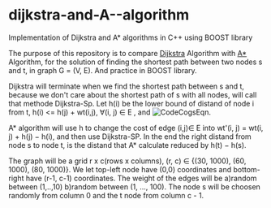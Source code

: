 # dijkstra-and-A--algorithm
Implementation of Dijkstra and A* algorithms in C++ using BOOST library

The purpose of this repository is to compare [Dijkstra](https://en.wikipedia.org/wiki/Dijkstra%27s_algorithm) Algorithm with [A*](https://en.wikipedia.org/wiki/A*_search_algorithm) Algorithm, for the solution of finding the shortest path between two nodes s and t, in graph G = (V, E). And practice in BOOST library.

Dijkstra will terminate when we find the shortest path between s and t, because we don't care about the shortest path of s with all nodes, will call that methode Dijkstra-Sp. Let h(i) be the lower bound of distand of node i from t, h(i) <= h(j) + wt(i,j),  ∀(i, j) ∈ E , and ![CodeCogsEqn](https://user-images.githubusercontent.com/44173610/66704862-b0ab4580-ed28-11e9-8509-f2bd46431ed0.gif). 

A* algorithm will use h to change the cost of edge (i,j)∈ E  into wt'(i, j) = wt(i, j) + h(j) − h(i), and then use Dijkstra-SP. In the end the right distand from node s to node t, is the distand that A* calculate reduced by h(t) − h(s).

The graph will be a grid r x c(rows x columns),  (r, c) ∈ {(30, 1000), (60, 1000), (80, 1000)}. We let top-left node have (0,0) coordinates and bottom-right have (r-1, c-1) coordinates. The weight of the edges will be a)random between (1,..,10) b)random between (1, ..., 100). The node s will be choosen randomly from column 0 and the t node from column c - 1.
 
